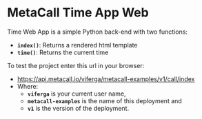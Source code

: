 # MetaCall Time App Web

Time Web App is a simple Python back-end with two functions:

-   **`index()`**: Returns a rendered html template
-   **`time()`**: Returns the current time

To test the project enter this url in your browser:

-   https://api.metacall.io/viferga/metacall-examples/v1/call/index
-   Where:
    -   **`viferga`** is your current user name,
    -   **`metacall-examples`** is the name of this deployment and
    -   **`v1`** is the version of the deployment.
